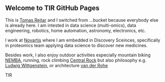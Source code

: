 ## Welcome to TIR GitHub Pages

This is [Tomas Rejtar](https://www.linkedin.com/in/tomas-rejtar-89994520/) and I switched from ...bucket because everybody else is already here.
I am intested in data science (multi-omics), data engineering, robotics, home automation, astronomy, electronics, etc.

I work at [Novartis](https://www.novartis.com/our-science/novartis-institutes-biomedical-research) where I am embedded in Discovery Sceinces, specifically in proteomics team applying data science to discover new medicines.

Besides work, I also enjoy outdoor activities especially mountain biking [NEMBA](https://www.nemba.org/chapters/gbnemba), running, rock climbing [Central Rock](https://centralrockgym.com/stoneham/) but also philosophy e.g. [Ludwig Wittgenstein](https://en.wikipedia.org/wiki/Ludwig_Wittgenstein), or architecture [van der Rohe](https://en.wikipedia.org/wiki/Ludwig_Mies_van_der_Rohe)

TIR



